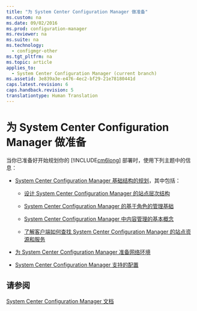 ```yaml
---
title: "为 System Center Configuration Manager 做准备"
ms.custom: na
ms.date: 09/02/2016
ms.prod: configuration-manager
ms.reviewer: na
ms.suite: na
ms.technology: 
  - configmgr-other
ms.tgt_pltfrm: na
ms.topic: article
applies_to: 
  - System Center Configuration Manager (current branch)
ms.assetid: 3e839a3e-e476-4ec2-bf29-21e78180441d
caps.latest.revision: 6
caps.handback.revision: 5
translationtype: Human Translation
---
```

# 为 System Center Configuration Manager 做准备
当你已准备好开始规划你的 [!INCLUDE[cm6long](../LocTest/includes/cm6long_md.md)] 部署时，使用下列主题中的信息：  
  
-   [System Center Configuration Manager 基础结构的规划](../LocTest/Plan-for-System-Center-Configuration-Manager-infrastructure.md)，其中包括：  
  
    -   [设计 System Center Configuration Manager 的站点层次结构](../LocTest/Design-a-hierarchy-of-sites-for-System-Center-Configuration-Manager.md)  
  
    -   [System Center Configuration Manager 的基于角色的管理基础](../LocTest/Fundamentals-of-role-based-administration-for-System-Center-Configuration-Manager.md)  
  
    -   [System Center Configuration Manager 中内容管理的基本概念](../LocTest/Fundamental-concepts-for-content-management-in-System-Center-Configuration-Manager.md)  
  
    -   [了解客户端如何查找 System Center Configuration Manager 的站点资源和服务](../LocTest/Understand-how-clients-find-site-resources-and-services-for-System-Center-Configuration-Manager.md)  
  
-   [为 System Center Configuration Manager 准备网络环境](../LocTest/Prepare-your-network-environment-for-System-Center-Configuration-Manager.md)  
  
-   [System Center Configuration Manager 支持的配置](../LocTest/Supported-configurations-for-System-Center-Configuration-Manager.md)  
  
## 请参阅  
 [System Center Configuration Manager 文档](../LocTest/Documentation-for-System-Center-Configuration-Manager.md)